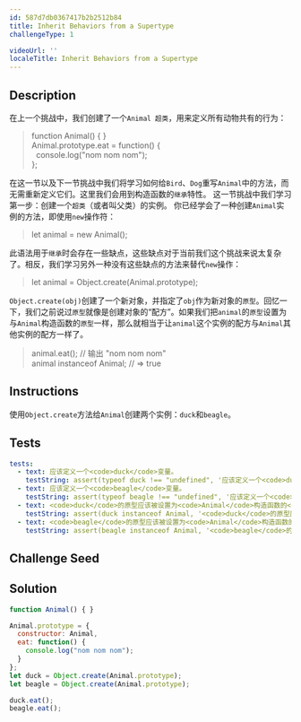 ```yaml
---
id: 587d7db0367417b2b2512b84
title: Inherit Behaviors from a Supertype
challengeType: 1

videoUrl: ''
localeTitle: Inherit Behaviors from a Supertype
---
```


## Description
<section id='description'>
在上一个挑战中，我们创建了一个<code>Animal 超类</code>，用来定义所有动物共有的行为：
<blockquote>function Animal() { }<br>Animal.prototype.eat = function() {<br>&nbsp;&nbsp;console.log("nom nom nom");<br>};</blockquote>
在这一节以及下一节挑战中我们将学习如何给<code>Bird</code>、<code>Dog</code>重写<code>Animal</code>中的方法，而无需重新定义它们。这里我们会用到构造函数的<code>继承</code>特性。
这一节挑战中我们学习第一步：创建一个<code>超类</code>（或者叫父类）的实例。
你已经学会了一种创建<code>Animal</code>实例的方法，即使用<code>new</code>操作符：
<blockquote>let animal = new Animal();</blockquote>
此语法用于<code>继承</code>时会存在一些缺点，这些缺点对于当前我们这个挑战来说太复杂了。相反，我们学习另外一种没有这些缺点的方法来替代<code>new</code>操作：
<blockquote>let animal = Object.create(Animal.prototype);</blockquote>
<code>Object.create(obj)</code>创建了一个新对象，并指定了<code>obj</code>作为新对象的<code>原型</code>。回忆一下，我们之前说过<code>原型</code>就像是创建对象的“配方”。如果我们把<code>animal</code>的<code>原型</code>设置为与<code>Animal</code>构造函数的<code>原型</code>一样，那么就相当于让<code>animal</code>这个实例的配方与<code>Animal</code>其他实例的配方一样了。
<blockquote>animal.eat(); // 输出 "nom nom nom"<br>animal instanceof Animal; // => true</blockquote>
</section>

## Instructions
<section id='instructions'>
使用<code>Object.create</code>方法给<code>Animal</code>创建两个实例：<code>duck</code>和<code>beagle</code>。
</section>

## Tests
<section id='tests'>

```yml
tests:
  - text: 应该定义一个<code>duck</code>变量。
    testString: assert(typeof duck !== "undefined", '应该定义一个<code>duck</code>变量。');
  - text: 应该定义一个<code>beagle</code>变量。
    testString: assert(typeof beagle !== "undefined", '应该定义一个<code>beagle</code>变量。');
  - text: <code>duck</code>的原型应该被设置为<code>Animal</code>构造函数的<code>原型</code>。
    testString: assert(duck instanceof Animal, '<code>duck</code>的原型应该被设置为<code>Animal</code>构造函数的<code>原型</code>。');
  - text: <code>beagle</code>的原型应该被设置为<code>Animal</code>构造函数的<code>原型</code>。
    testString: assert(beagle instanceof Animal, '<code>beagle</code>的原型应该被设置为<code>Animal</code>构造函数的<code>原型</code>。');

```

</section>

## Challenge Seed
<section id='challengeSeed'>















</section>

## Solution
<section id='solution'>

```js
function Animal() { }

Animal.prototype = {
  constructor: Animal, 
  eat: function() {
    console.log("nom nom nom");
  }
};
let duck = Object.create(Animal.prototype);
let beagle = Object.create(Animal.prototype);

duck.eat();
beagle.eat();
```

</section>
              